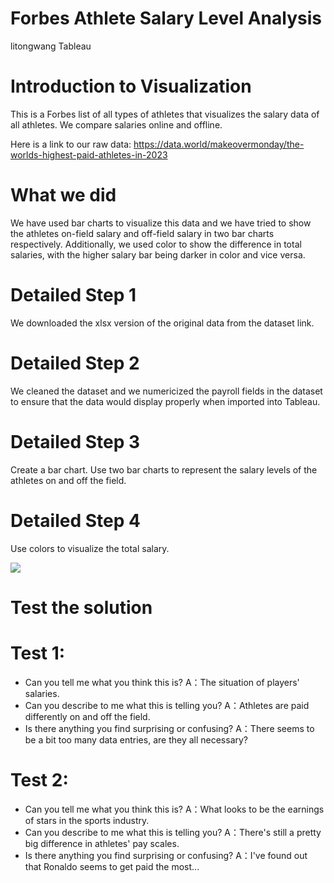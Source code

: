 # Forbes Athlete Salary Level Analysis
litongwang Tableau
# Introduction to Visualization
This is a Forbes list of all types of athletes that visualizes the salary data of all athletes. We compare salaries online and offline. 

Here is a link to our raw data: https://data.world/makeovermonday/the-worlds-highest-paid-athletes-in-2023
# What we did
We have used bar charts to visualize this data and we have tried to show the athletes on-field salary and off-field salary in two bar charts respectively. Additionally, we used color to show the difference in total salaries, with the higher salary bar being darker in color and vice versa.

# Detailed Step 1
We downloaded the xlsx version of the original data from the dataset link.
# Detailed Step 2
We cleaned the dataset and we numericized the payroll fields in the dataset to ensure that the data would display properly when imported into Tableau.
# Detailed Step 3
Create a bar chart. Use two bar charts to represent the salary levels of the athletes on and off the field.
# Detailed Step 4
Use colors to visualize the total salary.

<img src="main/Forbes Athlete Salary Level Analysis.png">


# Test the solution
# Test 1:
- Can you tell me what you think this is?
  A：The situation of players' salaries.
- Can you describe to me what this is telling you?
  A：Athletes are paid differently on and off the field.
- Is there anything you find surprising or confusing?
  A：There seems to be a bit too many data entries, are they all necessary?
# Test 2:
- Can you tell me what you think this is?
  A：What looks to be the earnings of stars in the sports industry.
- Can you describe to me what this is telling you?
  A：There's still a pretty big difference in athletes' pay scales.
- Is there anything you find surprising or confusing?
  A：I've found out that Ronaldo seems to get paid the most...
